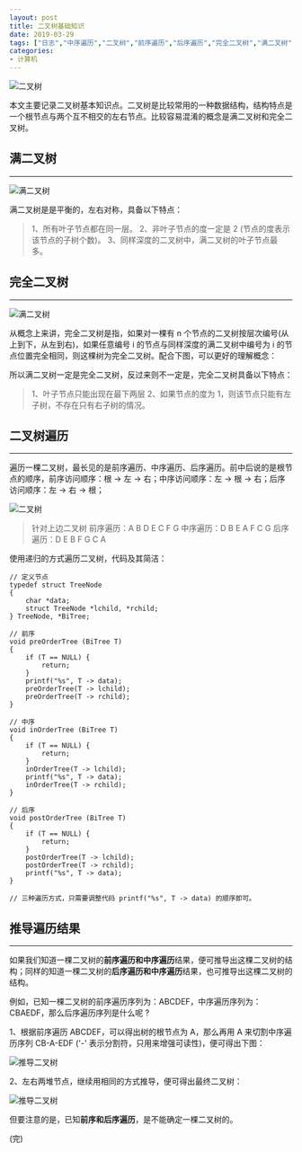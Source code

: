 ```yaml
---
layout: post
title: 二叉树基础知识
date: 2019-03-29
tags: ["日志","中序遍历","二叉树","前序遍历","后序遍历","完全二叉树","满二叉树","计算机基础知识"]
categories:
- 计算机
---
```


![二叉树](treeBlog.png "二叉树")

本文主要记录二叉树基本知识点。二叉树是比较常用的一种数据结构，结构特点是一个根节点与两个互不相交的左右节点。比较容易混淆的概念是满二叉树和完全二叉树。

## 满二叉树

* * *

![满二叉树](fullBiTree.png "满二叉树")

满二叉树是是平衡的，左右对称，具备以下特点：

> 1、所有叶子节点都在同一层。
>   2、非叶子节点的度一定是 2 (节点的度表示该节点的子树个数)。
>   3、同样深度的二叉树中，满二叉树的叶子节点最多。

## 完全二叉树

* * *

![满二叉树](entirelyTree.png "完全二叉树")

从概念上来讲，完全二叉树是指，如果对一棵有 n 个节点的二叉树按层次编号(从上到下，从左到右)，如果任意编号 i 的节点与同样深度的满二叉树中编号为 i 的节点位置完全相同，则这棵树为完全二叉树。配合下图，可以更好的理解概念：

所以满二叉树一定是完全二叉树，反过来则不一定是，完全二叉树具备以下特点：

> 1、叶子节点只能出现在最下两层
>   2、如果节点的度为 1，则该节点只能有左子树，不存在只有右子树的情况。

## 二叉树遍历

* * *

遍历一棵二叉树，最长见的是前序遍历、中序遍历、后序遍历。前中后说的是根节点的顺序，前序访问顺序：根 -> 左 -> 右；中序访问顺序：左 -> 根 -> 右；后序访问顺序：左 -> 右 -> 根；

![二叉树](biTree01.png)

> 针对上边二叉树
>   前序遍历：A B D E C F G
>   中序遍历：D B E A F C G
>   后序遍历：D E B F G C A

使用递归的方式遍历二叉树，代码及其简洁：

    // 定义节点
    typedef struct TreeNode
    {
        char *data;
        struct TreeNode *lchild, *rchild;
    } TreeNode, *BiTree;

    // 前序
    void preOrderTree (BiTree T)
    {
        if (T == NULL) {
            return;
        }
        printf("%s", T -> data);
        preOrderTree(T -> lchild);
        preOrderTree(T -> rchild);
    }

    // 中序
    void inOrderTree (BiTree T)
    {
        if (T == NULL) {
            return;
        }
        inOrderTree(T -> lchild);
        printf("%s", T -> data);
        inOrderTree(T -> rchild);
    }

    // 后序
    void postOrderTree (BiTree T)
    {
        if (T == NULL) {
            return;
        }
        postOrderTree(T -> lchild);
        postOrderTree(T -> rchild);
        printf("%s", T -> data);
    }

    // 三种遍历方式，只需要调整代码 printf("%s", T -> data) 的顺序即可。

## 推导遍历结果

* * *

如果我们知道一棵二叉树的**前序遍历和中序遍历**结果，便可推导出这棵二叉树的结构；同样的知道一棵二叉树的**后序遍历和中序遍历**结果，也可推导出这棵二叉树的结构。

例如，已知一棵二叉树的前序遍历序列为：ABCDEF，中序遍历序列为：CBAEDF，那么后序遍历序列是什么呢 ?

1、根据前序遍历 ABCDEF，可以得出树的根节点为 A，那么再用 A 来切割中序遍历序列 CB-A-EDF ('-' 表示分割符，只用来增强可读性)，便可得出下图：

![推导二叉树](tree_log.png)

2、左右两堆节点，继续用相同的方式推导，便可得出最终二叉树：

![推导二叉树](tree_log_res.png)

但要注意的是，已知**前序和后序遍历**，是不能确定一棵二叉树的。

(完)